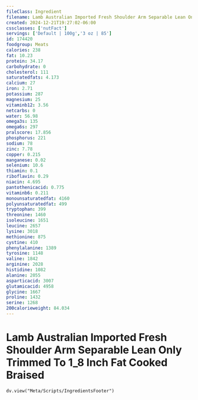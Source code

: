 ```yaml
---
fileClass: Ingredient
filename: Lamb Australian Imported Fresh Shoulder Arm Separable Lean Only   Trimmed To 1_8 Inch Fat Cooked Braised
created: 2024-12-21T19:27:02-06:00
cssclasses: ['nutFact']
servings: ['Default | 100g','3 oz | 85']
id: 174420
foodgroup: Meats
calories: 238
fat: 10.23
protein: 34.17
carbohydrate: 0
cholesterol: 111
saturatedfats: 4.173
calcium: 27
iron: 2.71
potassium: 287
magnesium: 25
vitaminb12: 3.56
netcarbs: 0
water: 56.98
omega3s: 135
omega6s: 297
pralscore: 17.856
phosphorus: 221
sodium: 78
zinc: 7.78
copper: 0.215
manganese: 0.02
selenium: 10.6
thiamin: 0.1
riboflavin: 0.29
niacin: 4.695
pantothenicacid: 0.775
vitaminb6: 0.211
monounsaturatedfat: 4160
polyunsaturatedfat: 499
tryptophan: 399
threonine: 1460
isoleucine: 1651
leucine: 2657
lysine: 3018
methionine: 875
cystine: 410
phenylalanine: 1389
tyrosine: 1148
valine: 1842
arginine: 2028
histidine: 1082
alanine: 2055
asparticacid: 3007
glutamicacid: 4958
glycine: 1667
proline: 1432
serine: 1268
200calorieweight: 84.034
---
```


# Lamb Australian Imported Fresh Shoulder Arm Separable Lean Only   Trimmed To 1_8 Inch Fat Cooked Braised

```dataviewjs
dv.view("Meta/Scripts/IngredientsFooter")
```